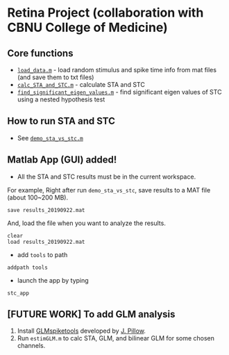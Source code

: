 # Retina Project (collaboration with CBNU College of Medicine)

## Core functions
* [`load_data.m`](load_data.m) - load random stimulus and spike time info from mat files (and save them to txt files)
* [`calc_STA_and_STC.m`](calc_STA_and_STC.m) - calculate STA and STC
* [`find_significant_eigen_values.m`](find_significant_eigen_values.m) - find significant eigen values of STC using a nested hypothesis test

## How to run STA and STC
* See [`demo_sta_vs_stc.m`](demo_sta_vs_stc.m)

## Matlab App (GUI) added!
* All the STA and STC results must be in the current workspace. 

For example, Right after run `demo_sta_vs_stc`, save results to a MAT file (about 100~200 MB).
```
save results_20190922.mat
```

And, load the file when you want to analyze the results.
```
clear
load results_20190922.mat
```

  
* add `tools` to path 
```
addpath tools
```

* launch the app by typing 
```
stc_app
```



## [FUTURE WORK] To add GLM analysis
1. Install [GLMspiketools](https://github.com/ys7yoo/GLMspiketools) developed by [J. Pillow](https://github.com/pillowlab/GLMspiketools).
2. Run `estimGLM.m` to calc STA, GLM, and bilinear GLM for some chosen channels.
